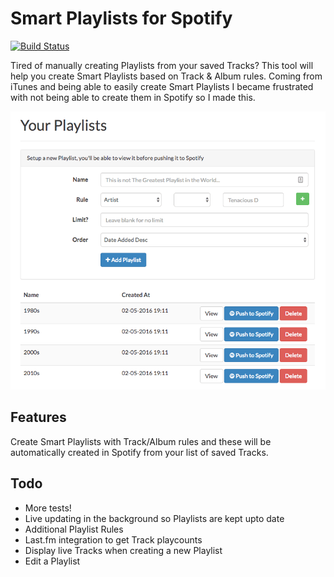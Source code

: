# Smart Playlists for Spotify

[![Build Status](https://travis-ci.org/jamesfairhurst/smart-playlists-for-spotify.svg?branch=master)](https://travis-ci.org/jamesfairhurst/smart-playlists-for-spotify)

Tired of manually creating Playlists from your saved Tracks? This tool will help you create Smart Playlists based on Track & Album rules. Coming from iTunes and being able to easily create Smart Playlists I became frustrated with not being able to create them in Spotify so I made this.

![Screenshot](header.png)

## Features

Create Smart Playlists with Track/Album rules and these will be automatically created in Spotify from your list of saved Tracks.

## Todo

- More tests!
- Live updating in the background so Playlists are kept upto date
- Additional Playlist Rules
- Last.fm integration to get Track playcounts
- Display live Tracks when creating a new Playlist
- Edit a Playlist